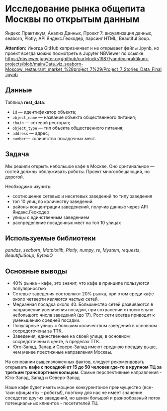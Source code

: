 # Исследование рынка общепита Москвы по открытым данным

Яндекс.Практикум, Анализ Данных, Проект 7: визуализация данных, seaborn, Plotly; API Яндекс.Геокодер, парсинг HTML, Beautiful Soup.

__Attention:__ Иногда GitHub капризничает и не открывает файлы .ipynb, но проект всегда можно посмотреть в Jupyter NBViewer по ссылке: https://nbviewer.jupyter.org/github/curlylocks1987/yandex.praktikum-projects/blob/main/Data_viz_seaborn-Moscow_restaurant_market_%28project_7%29/Project_7_Stories_Data_Final.ipynb 


## Данные

Таблица __rest_data__:
- `id` — идентификатор объекта;
- `object_name` — название объекта общественного питания;
- `chain` — сетевой ресторан;
- `object_type` — тип объекта общественного питания;
- `address` — адрес;
- `number`— количество посадочных мест.

## Задача

Мы решили открыть небольшое кафе в Москве. Оно оригинальное — гостей должны обслуживать роботы. Проект многообещающий, но дорогой. 

Необходимо изучить:
- соотношение сетевых и несетевых заведений по типу заведения
- топ 10 улиц по количеству заведений
- районы концентрации заведенений, получив данные через API Яндекс.Геокодер
- улицы с единственным заведением
- распределение посадочных мест на топ 10 улицах

## Используемые библиотеки
*pandas*, *seaborn*, *Matplotlib*, *Plotly*, *numpy*, *re*, *Mystem*, *requests*, *BeautifulSoup*, *BytesIO*

## Основные выводы

- 40% рынка - кафе, это значит, что кафе в принципе пользуются популярностью
- Сетевые заведения состовляют 20% рынка, при этом среди кафе около четверти являются частью сетей.
- Медианная посадка около 40. Большинство сетей развиваются в направлении увеличения посадки, при сохранении относительно небольшого числа заведений (до 17). Рост сети всегда приводит к уменьшению средней посадки.
- Популярные улицы с большим количеством заведений в основном сосредоточены за ТТК.
- Заведения, единственные на своей улице, в основном сосредоточены в центе, в пределах ТТК.
- Юго-Запад, Запад и Северо-Запад имеют среднюю посадку выше, чем менее престижные направления Москвы.

На основании вышеизложенных фактов, следует рекомендовать открывать __кафе с посадкой от 15 до 50 человек где-то в крупном ТЦ за третьим транспортным кольцом__. Самые перспективные направления - Юго-Запад, Запад и Северо-Запад 

Наше кафе будет иметь мощное конкурентоное преимущество (все-таки официанты – роботы!), поэтому для нас не имеет значение соседство других заведений, но ценен большой и разнообразный поток потенциальных клиентов - посетителей ТЦ.
